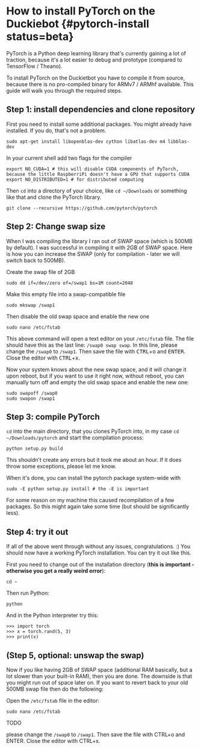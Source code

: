 # How to install PyTorch on the Duckiebot {#pytorch-install status=beta}

PyTorch is a Python deep learning library that's currently gaining a lot of traction, because it's a lot easier to debug and prototype (compared to TensorFlow / Theano).

To install PyTorch on the Duckietbot you have to compile it from source, because there is no pro-compiled binary for ARMv7 / ARMhf available. This guide will walk you through the required steps.

## Step 1: install dependencies and clone repository

First you need to install some additional packages. You might already have installed. If you do, that's not a problem.

    sudo apt-get install libopenblas-dev cython libatlas-dev m4 libblas-dev

In your current shell add two flags for the compiler

    export NO_CUDA=1 # this will disable CUDA components of PyTorch, because the little RaspberriPi doesn't have a GPU that supports CUDA
    export NO_DISTRIBUTED=1 # for distributed computing

Then `cd` into a directory of your choice, like `cd ~/Downloads` or something like that and clone the PyTorch library.

    git clone --recursive https://github.com/pytorch/pytorch

## Step 2: Change swap size

When I was compiling the library I ran out of SWAP space (which is 500MB by default). I was successful in compiling it with 2GB of SWAP space. Here is how you can increase the SWAP (only for compilation - later we will switch back to 500MB).

Create the swap file of 2GB

    sudo dd if=/dev/zero of=/swap1 bs=1M count=2048

Make this empty file into a swap-compatible file

    sudo mkswap /swap1

Then disable the old swap space and enable the new one

    sudo nano /etc/fstab

This above command will open a text editor on your `/etc/fstab` file. The file should have this as the last line: `/swap0 swap swap`. In this line, please change the `/swap0` to `/swap1`. Then save the file with <kbd>CTRL</kbd>+<kbd>o</kbd> and <kbd>ENTER</kbd>. Close the editor with <kbd>CTRL</kbd>+<kbd>x</kbd>.

Now your system knows about the new swap space, and it will change it upon reboot, but if you want to use it right now, without reboot, you can manually turn off and empty the old swap space and enable the new one:

    sudo swapoff /swap0
    sudo swapon /swap1

## Step 3: compile PyTorch

`cd` into the main directory, that you clones PyTorch into, in my case `cd ~/Downloads/pytorch` and start the compilation process:

    python setup.py build

This shouldn't create any errors but it took me about an hour. If it does throw some exceptions, please let me know.

When it's done, you can install the pytorch package system-wide with

    sudo -E python setup.py install # the -E is important

For some reason on my machine this caused recompilation of a few packages. So this might again take some time (but should be significantly less).

## Step 4: try it out

If all of the above went through without any issues, congratulations. :) You should now have a working PyTorch installation. You can try it out like this.

First you need to change out of the installation directory (**this is important - otherwise you get a really weird error**):

    cd ~

Then run Python:

    python

And in the Python interpreter try this:

<pre>
<code>&#8203;>&#8203;>&#8203;> import torch
>&#8203;>&#8203;> x = torch.rand(5, 3)
>&#8203;>&#8203;> print(x) </code>
</pre>





## (Step 5, optional: unswap the swap)

Now if you like having 2GB of SWAP space (additional RAM basically, but a lot slower than your built-in RAM), then you are done. The downside is that you might run out of space later on. If you want to revert back to your old 500MB swap file then do the following:

Open the `/etc/fstab` file in the editor:

    sudo nano /etc/fstab


TODO


 please change the `/swap0` to `/swap1`. Then save the file with <key>CTRL</key>+<key>o</key> and <key>ENTER</key>. Close the editor with <key>CTRL</key>+<key>x</key>.
